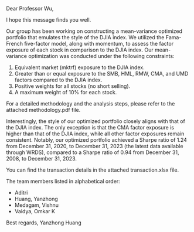 Dear Professor Wu,

I hope this message finds you well.

Our group has been working on constructing a mean-variance optimized portfolio that emulates the style of the DJIA index. We utilized the Fama-French five-factor model, along with momentum, to assess the factor exposure of each stock in comparison to the DJIA index. Our mean-variance optimization was conducted under the following constraints:
1. Equivalent market (mktrf) exposure to the DJIA index.
2. Greater than or equal exposure to the SMB, HML, RMW, CMA, and UMD factors compared to the DJIA index.
3. Positive weights for all stocks (no short selling).
4. A maximum weight of 10% for each stock.

For a detailed methodology and the analysis steps, please refer to the attached methodology.pdf file.

Interestingly, the style of our optimized portfolio closely aligns with that of the DJIA index. The only exception is that the CMA factor exposure is higher than that of the DJIA index, while all other factor exposures remain consistent. Notably, our optimized portfolio achieved a Sharpe ratio of 1.24 from December 31, 2020, to December 31, 2023 (the latest data available through WRDS), compared to a Sharpe ratio of 0.94 from December 31, 2008, to December 31, 2023.

You can find the transaction details in the attached transaction.xlsx file.

The team members listed in alphabetical order:

- Aditri
- Huang, Yanzhong
- Medagam, Vishnu
- Vaidya, Omkar K

Best regards,
Yanzhong Huang
